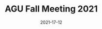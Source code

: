 ---
title: "AGU Fall Meeting 2021"
collection: talks
type: "eLightning"
permalink: /talks/2021talk3
venue: "Continental Geometry’s Role in Shaping Regional Temperature Distributions"
date: 2021-17-12
location: "New Orleans, LA"
---